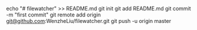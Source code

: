 echo "# filewatcher" >> README.md
git init
git add README.md
git commit -m "first commit"
git remote add origin git@github.com:WenzheLiu/filewatcher.git
git push -u origin master